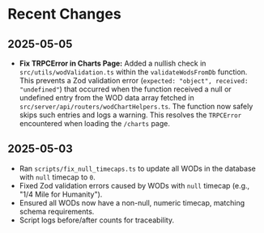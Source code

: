 # Recent Changes

## 2025-05-05

- **Fix TRPCError in Charts Page:** Added a nullish check in `src/utils/wodValidation.ts` within the `validateWodsFromDb` function. This prevents a Zod validation error (`expected: "object", received: "undefined"`) that occurred when the function received a null or undefined entry from the WOD data array fetched in `src/server/api/routers/wodChartHelpers.ts`. The function now safely skips such entries and logs a warning. This resolves the `TRPCError` encountered when loading the `/charts` page.

## 2025-05-03

- Ran `scripts/fix_null_timecaps.ts` to update all WODs in the database with `null` timecap to `0`.
- Fixed Zod validation errors caused by WODs with `null` timecap (e.g., "1/4 Mile for Humanity").
- Ensured all WODs now have a non-null, numeric timecap, matching schema requirements.
- Script logs before/after counts for traceability.
